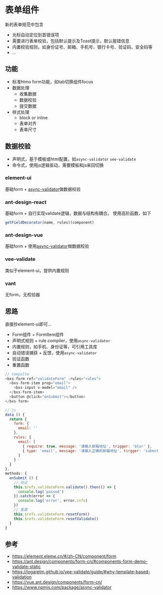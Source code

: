# 表单组件
新的表单规范中包含
* 光标自动定位到首错误项
* 需要进行表单校验，包括默认提示及Toast提示，默认报错信息
* 内置校验规则，如身份证号、邮箱、手机号、银行卡号、验证码、安全码等
* ...

## 功能
* 标准htmo form功能，如tab切换组件focus
* 数据处理
  - 收集数据
  - 数据校验
  - 提交数据
* 样式处理
  - block or inline
  - 表单对齐
  - 表单尺寸

## 数据校验
* 声明式，基于模板或html配置，如`async-validator` `vee-validate`
* 命令式，使用js逻辑驱动，需要模板和js来回切换

### element-ui
基础form + [async-validator](https://www.npmjs.com/package/async-validator)做数据校验

### ant-design-react
基础form + 自行实现validate逻辑，数据与结构有耦合。
使用高阶函数，如下
```js
getFieldDecorator(name, rules)(component)
```

### ant-design-vue
基础form + 使用[async-validator](https://www.npmjs.com/package/async-validator)做数据校验

### vee-validate
类似于element-ui，提供内置规则

### vant
无form，无校验器

## 思路
直接抄element-ui即可...
* Form组件 + FormItem组件
* 声明式规则 + rule compiler，使用`async-validator`
* 内置规则，如手机、身份证等，可引用工具库
* 自动错误捕获 + 反馈，使用`async-validator`
* 验证函数
* 重置函数

```js
// tempalte
<bxs-form ref="validateForm" :rules="rules"> 
  <bxs-form-item prop="email">
    <bxs-input v-model="email" />
  </bxs-form-item>
  <button @click="onSubmit"></button>
</bxs-form>

// js
data () {
  return {
    form: {
      email: ''
    },
    rules: {
      email: [
        { require: true, message: '请输入邮箱地址', trigger: 'blur' },
        { type: 'email', message: '请输入正确的邮箱地址', tirgger: 'submit' }
      ]
    }
  }
},
methods: {
  onSubmit () {
    // 验证
    this.$refs.validateForm.validate().then(() => {
      console.log('passed')
    }).catch(error => {
      console.log('error', error.info)
    })
    // 重置
    this.$refs.validateForm.resetForm()
    this.$refs.validateForm.resetValidate()
  }
}
```

## 参考
* https://element.eleme.cn/#/zh-CN/component/form
* https://ant.design/components/form-cn/#components-form-demo-validate-static
* https://logaretm.github.io/vee-validate/guide/#why-template-based-validation
* https://vue.ant.design/components/form-cn/
* https://www.npmjs.com/package/async-validator